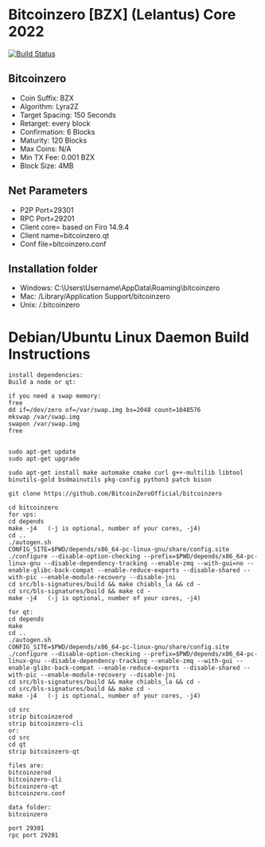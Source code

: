 # Bitcoinzero [BZX] (Lelantus) Core 2022

[![Build Status](https://travis-ci.org/BitcoinZeroOfficial/bitcoinzero.svg?branch=master)](https://travis-ci.org/BitcoinZeroOfficial/bitcoinzero)

## Bitcoinzero

- Coin Suffix: BZX
- Algorithm: Lyra2Z
- Target Spacing: 150 Seconds
- Retarget: every block
- Confirmation: 6 Blocks
- Maturity: 120 Blocks
- Max Coins: N/A
- Min TX Fee: 0.001 BZX
- Block Size: 4MB

## Net Parameters

- P2P Port=29301
- RPC Port=29201
- Client core= based on Firo 14.9.4
- Client name=bitcoinzero.qt
- Conf file=bitcoinzero.conf

## Installation folder

- Windows: C:\Users\Username\AppData\Roaming\bitcoinzero
- Mac: /Library/Application Support/bitcoinzero
- Unix: /.bitcoinzero

# Debian/Ubuntu Linux Daemon Build Instructions

    install dependencies:
    Build a node or qt:

    if you need a swap memory:
    free
    dd if=/dev/zero of=/var/swap.img bs=2048 count=1048576
    mkswap /var/swap.img
    swapon /var/swap.img
    free


    sudo apt-get update
    sudo apt-get upgrade

    sudo apt-get install make automake cmake curl g++-multilib libtool binutils-gold bsdmainutils pkg-config python3 patch bison

    git clone https://github.com/BitcoinZeroOfficial/bitcoinzero

    cd bitcoinzero
    for vps:
    cd depends
    make -j4   (-j is optional, number of your cores, -j4)
    cd ..
    ./autogen.sh
    CONFIG_SITE=$PWD/depends/x86_64-pc-linux-gnu/share/config.site ./configure --disable-option-checking --prefix=$PWD/depends/x86_64-pc-linux-gnu --disable-dependency-tracking --enable-zmq --with-gui=no --enable-glibc-back-compat --enable-reduce-exports --disable-shared --with-pic --enable-module-recovery --disable-jni
    cd src/bls-signatures/build && make chiabls_la && cd -
    cd src/bls-signatures/build && make cd -
    make -j4   (-j is optional, number of your cores, -j4)

    for qt:
    cd depends
    make
    cd ..
    ./autogen.sh
    CONFIG_SITE=$PWD/depends/x86_64-pc-linux-gnu/share/config.site ./configure --disable-option-checking --prefix=$PWD/depends/x86_64-pc-linux-gnu --disable-dependency-tracking --enable-zmq --with-gui --enable-glibc-back-compat --enable-reduce-exports --disable-shared --with-pic --enable-module-recovery --disable-jni
    cd src/bls-signatures/build && make chiabls_la && cd -
    cd src/bls-signatures/build && make cd -
    make -j4   (-j is optional, number of your cores, -j4)

    cd src
    strip bitcoinzerod
    strip bitcoinzero-cli
    or:
    cd src
    cd qt
    strip bitcoinzero-qt

    files are:
    bitcoinzerod
    bitcoinzero-cli
    bitcoinzero-qt
    bitcoinzero.conf

    data folder:
    bitcoinzero

    port 29301
    rpc port 29201

